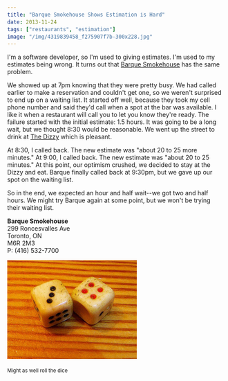 ```yaml
---
title: "Barque Smokehouse Shows Estimation is Hard"
date: 2013-11-24
tags: ["restaurants", "estimation"]
image: "/img/4319839458_f275907f7b-300x228.jpg"
---
```


I'm a software developer, so I'm used to giving estimates. I'm used to my estimates being wrong. It turns out that [Barque Smokehouse](http://barque.ca) has the same problem.

We showed up at 7pm knowing that they were pretty busy. We had called earlier to make a reservation and couldn't get one, so we weren't surprised to end up on a waiting list. It started off well, because they took my cell phone number and said they'd call when a spot at the bar was available. I like it when a restaurant will call you to let you know they're ready. The failure started with the initial estimate: 1.5 hours. It was going to be a long wait, but we thought 8:30 would be reasonable. We went up the street to drink at [The Dizzy](http://thedizzy.ca) which is pleasant.

At 8:30, I called back. The new estimate was "about 20 to 25 more minutes." At 9:00, I called back. The new estimate was "about 20 to 25 minutes." At this point, our optimism crushed, we decided to stay at the Dizzy and eat. Barque finally called back at 9:30pm, but we gave up our spot on the waiting list.

So in the end, we expected an hour and half wait--we got two and half hours. We might try Barque again at some point, but we won't be trying their waiting list.

**Barque Smokehouse**  
299 Roncesvalles Ave  
Toronto, ON  
M6R 2M3  
P: (416) 532-7700

![Dice](/img/4319839458_f275907f7b-300x228.jpg)

<small>Might as well roll the dice</small> 